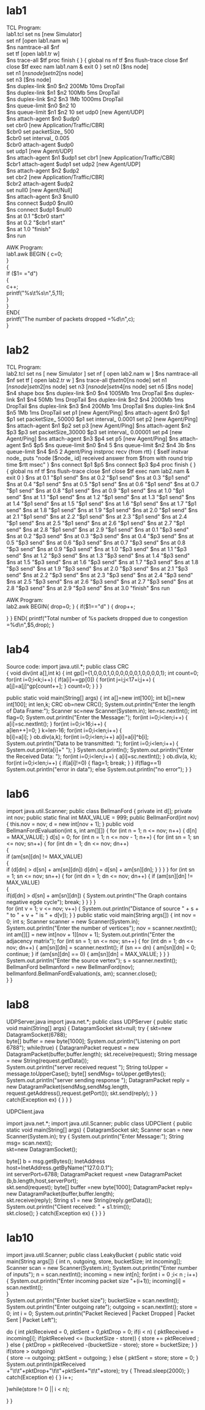 # lab1
TCL Program:  
lab1.tcl 
set ns [new Simulator]  
set nf [open lab1.nam w]  
$ns namtrace-all $nf  
set tf [open lab1.tr w]  
$ns trace-all $tf  
proc finish { } {  
global ns nf tf  
$ns flush-trace  
close $nf  
close $tf  
exec nam lab1.nam &  
exit 0  
} 
set n0 [$ns node]   
set n1 [$ns node]  
set n2 [$ns node]  
set n3 [$ns node]  
$ns duplex-link $n0 $n2 200Mb 10ms DropTail  
$ns duplex-link $n1 $n2 100Mb 5ms DropTail  
$ns duplex-link $n2 $n3 1Mb 1000ms DropTail  
$ns queue-limit $n0 $n2 10  
$ns queue-limit $n1 $n2 10 
set udp0 [new Agent/UDP]   
$ns attach-agent $n0 $udp0  
set cbr0 [new Application/Traffic/CBR]  
$cbr0 set packetSize_ 500  
$cbr0 set interval_ 0.005  
$cbr0 attach-agent $udp0  
set udp1 [new Agent/UDP]  
$ns attach-agent $n1 $udp1 
set cbr1 [new Application/Traffic/CBR]  
$cbr1 attach-agent $udp1 
set udp2 [new Agent/UDP]  
$ns attach-agent $n2 $udp2  
set cbr2 [new Application/Traffic/CBR]  
$cbr2 attach-agent $udp2  
set null0 [new Agent/Null]  
$ns attach-agent $n3 $null0  
$ns connect $udp0 $null0  
$ns connect $udp1 $null0  
$ns at 0.1 "$cbr0 start"  
$ns at 0.2 "$cbr1 start"  
$ns at 1.0 "finish"  
$ns run


AWK Program:  
lab1.awk 
BEGIN {  c=0;  
}  
{  
If ($1= ="d")  
{  
c++;  
printf("%s\t%s\n",$5,$11);  
}  
}  
END{  
printf("The number of packets dropped =%d\n",c);  
}



# lab2


TCL Program:  
lab2.tcl 
set ns [ new Simulator ] 
set nf [ open lab2.nam w ] 
$ns namtrace-all $nf 
set tf [ open lab2.tr w ] 
$ns trace-all $tf 
set n0 [$ns node] 
set n1 [$ns node] 
set n2 [$ns node] 
set n3 [$ns node] 
set n4 [$ns node] 
set n5 [$ns node] 
$n4 shape box 
$ns duplex-link $n0 $n4 1005Mb 1ms DropTail 
$ns duplex-link $n1 $n4 50Mb 1ms DropTail 
$ns duplex-link $n2 $n4 2000Mb 1ms DropTail 
$ns duplex-link $n3 $n4 200Mb 1ms DropTail 
$ns duplex-link $n4 $n5 1Mb 1ms DropTail 
set p1 [new Agent/Ping] 
$ns attach-agent $n0 $p1 
$p1 set packetSize_ 50000 
$p1 set interval_ 0.0001 
set p2 [new Agent/Ping] 
$ns attach-agent $n1 $p2
set p3 [new Agent/Ping] 
$ns attach-agent $n2 $p3 
$p3 set packetSize_30000 
$p3 set interval_ 0.00001 
set p4 [new Agent/Ping] 
$ns attach-agent $n3 $p4 
set p5 [new Agent/Ping] 
$ns attach-agent $n5 $p5 
$ns queue-limit $n0 $n4 5 
$ns queue-limit $n2 $n4 3b 
$ns queue-limit $n4 $n5 2 
Agent/Ping instproc recv {from rtt} { 
$self instvar node_ 
puts "node [$node_ id] received answer from $from with round trip time $rtt msec" 
} 
$ns connect $p1 $p5 
$ns connect $p3 $p4 
proc finish { } { 
global ns nf tf 
$ns flush-trace 
close $nf 
close $tf 
exec nam lab2.nam & 
exit 0 
}
$ns at 0.1 "$p1 send" 
$ns at 0.2 "$p1 send" 
$ns at 0.3 "$p1 send" 
$ns at 0.4 "$p1 send" 
$ns at 0.5 "$p1 send" 
$ns at 0.6 "$p1 send" 
$ns at 0.7 "$p1 send" 
$ns at 0.8 "$p1 send" 
$ns at 0.9 "$p1 send" 
$ns at 1.0 "$p1 send" 
$ns at 1.1 "$p1 send" 
$ns at 1.2 "$p1 send" 
$ns at 1.3 "$p1 send" 
$ns at 1.4 "$p1 send" 
$ns at 1.5 "$p1 send" 
$ns at 1.6 "$p1 send" 
$ns at 1.7 "$p1 send" 
$ns at 1.8 "$p1 send" 
$ns at 1.9 "$p1 send" 
$ns at 2.0 "$p1 send" 
$ns at 2.1 "$p1 send" 
$ns at 2.2 "$p1 send" 
$ns at 2.3 "$p1 send" 
$ns at 2.4 "$p1 send" 
$ns at 2.5 "$p1 send" 
$ns at 2.6 "$p1 send" 
$ns at 2.7 "$p1 send" 
$ns at 2.8 "$p1 send" 
$ns at 2.9 "$p1 send" 
$ns at 0.1 "$p3 send" 
$ns at 0.2 "$p3 send"
$ns at 0.3 "$p3 send" 
$ns at 0.4 "$p3 send" 
$ns at 0.5 "$p3 send" 
$ns at 0.6 "$p3 send" 
$ns at 0.7 "$p3 send" 
$ns at 0.8 "$p3 send" 
$ns at 0.9 "$p3 send" 
$ns at 1.0 "$p3 send" 
$ns at 1.1 "$p3 send" 
$ns at 1.2 "$p3 send" 
$ns at 1.3 "$p3 send" 
$ns at 1.4 "$p3 send" 
$ns at 1.5 "$p3 send" 
$ns at 1.6 "$p3 send" 
$ns at 1.7 "$p3 send" 
$ns at 1.8 "$p3 send" 
$ns at 1.9 "$p3 send" 
$ns at 2.0 "$p3 send" 
$ns at 2.1 "$p3 send" 
$ns at 2.2 "$p3 send" 
$ns at 2.3 "$p3 send" 
$ns at 2.4 "$p3 send" 
$ns at 2.5 "$p3 send" 
$ns at 2.6 "$p3 send" 
$ns at 2.7 "$p3 send" 
$ns at 2.8 "$p3 send" 
$ns at 2.9 "$p3 send" 
$ns at 3.0 "finish" 
$ns run


AWK Program:  
lab2.awk 
BEGIN{ 
drop=0; 
} 
{ 
if($1=="d" ) 
{ 
drop++; 

} 
} END{ 
printf("Total number of %s packets dropped due to congestion =%d\n",$5,drop); 
} 



# lab4

Source code: 
import java.util.*; 
public class CRC  
{ 
 void div(int a[],int k) 
 { 
  int gp[]={1,0,0,0,1,0,0,0,0,0,0,1,0,0,0,0,1}; 
  int count=0; 
  for(int i=0;i<k;i++) 
  { 
   if(a[i]==gp[0]) 
   { 
    for(int j=i;j<17+i;j++) 
    { 
     a[j]=a[j]^gp[count++]; 
    } 
    count=0; 
   } 
  } 
 } 
 
 public static void main(String[] args) 
 { 
  int a[]=new int[100]; 
  int b[]=new int[100]; 
  int len,k; 
  CRC ob=new CRC(); 
  System.out.println("Enter the length of Data Frame:"); 
  Scanner sc=new Scanner(System.in); 
len=sc.nextInt(); 
  int flag=0; 
  System.out.println("Enter the Message:"); 
  for(int i=0;i<len;i++) 
  {  
   a[i]=sc.nextInt(); 
  } 
  for(int i=0;i<16;i++) 
  {  
   a[len++]=0; 
  } 
  k=len-16; 
  for(int i=0;i<len;i++) 
  {  
   b[i]=a[i]; 
  } 
  ob.div(a,k); 
  for(int i=0;i<len;i++) 
  a[i]=a[i]^b[i]; 
  System.out.println("Data to be transmitted: "); 
  for(int i=0;i<len;i++) 
  { 
   System.out.print(a[i]+" "); 
  } 
  System.out.println(); 
  System.out.println("Enter the Received Data: "); 
  for(int i=0;i<len;i++) 
  { 
   a[i]=sc.nextInt();
   } 
  ob.div(a, k); 
  for(int i=0;i<len;i++) 
  { 
   if(a[i]!=0) 
   { 
    flag=1; 
    break; 
   } 
  } 
  if(flag==1) 
   System.out.println("error in data"); 
  else 
   System.out.println("no error"); 
 } 
} 


# lab6

import java.util.Scanner; 
public class BellmanFord 
{ 
    private int d[]; 
    private int nov; 
    public static final int MAX_VALUE = 999; 
    public BellmanFord(int nov) 
    { 
        this.nov = nov; 
        d = new int[nov + 1]; 
    } 
    public void BellmanFordEvaluation(int s, int am[][]) 
    { 
        for (int n = 1; n <= nov; n++) 
        { 
            d[n] = MAX_VALUE; 
        } 
        d[s] = 0; 
        for (int n = 1; n <= nov - 1; n++) 
        { 
            for (int sn = 1; sn <= nov; sn++) 
            { 
                for (int dn = 1; dn <= nov; dn++)  
  {  
   if (am[sn][dn] != MAX_VALUE)  
   {  
    if (d[dn] > d[sn] + am[sn][dn]) 
                              d[dn] = d[sn] + am[sn][dn]; 
                 } 
                } 
            } 
        } 
for (int sn = 1; sn <= nov; sn++) 
        { 
            for (int dn = 1; dn <= nov; dn++) 
     { 
   if (am[sn][dn] != MAX_VALUE)  
   {  
   if(d[dn] > d[sn] + am[sn][dn]) 
                          { 
    System.out.println("The Graph contains negative egde cycle"); 
    break; 
   } 
                } 
            } 
        }   
        for (int v = 1; v <= nov; v++) 
        { 
            System.out.println("Distance of source  " + s + " to " + v + " is " + d[v]); 
        } 
    } 
    public static void main(String args[]) 
    { 
        int nov = 0; 
        int s; 
        Scanner scanner = new Scanner(System.in); 
        System.out.println("Enter the number of vertices"); 
        nov = scanner.nextInt(); 
        int am[][] = new int[nov + 1][nov + 1]; 
        System.out.println("Enter the adjacency matrix"); 
        for (int sn = 1; sn <= nov; sn++) 
        { 
            for (int dn = 1; dn <= nov; dn++) 
            { 
                am[sn][dn] = scanner.nextInt(); 
if (sn == dn) 
{ 
am[sn][dn] = 0; 
continue; 
} 
if (am[sn][dn] == 0) 
{ 
am[sn][dn] = MAX_VALUE; 
} 
} 
} 
System.out.println("Enter the source vertex"); 
s = scanner.nextInt(); 
BellmanFord bellmanford = new BellmanFord(nov); 
bellmanford.BellmanFordEvaluation(s, am); 
scanner.close();  
} 
}


# lab8

 
UDPServer.java 
import java.net.*; 
public class UDPServer 
{ 
 public static void main(String[] args) 
 { 
  DatagramSocket skt=null; 
  try 
  { 
   skt=new DatagramSocket(6788);  
   byte[] buffer = new byte[1000]; 
   System.out.println("Listening on port 6788"); 
   while(true) 
   { 
    DatagramPacket request = new DatagramPacket(buffer,buffer.length); 
    skt.receive(request); 
    String message = new String(request.getData());  
    System.out.println("server received request "); 
    String toUpper = message.toUpperCase(); 
    byte[] sendMsg= toUpper.getBytes();  
    System.out.println("server sending response "); 
    DatagramPacket reply = new DatagramPacket(sendMsg,sendMsg.length, 
    request.getAddress(),request.getPort()); 
    skt.send(reply); 
   } 
  } 
  catch(Exception ex)
  { 
  } 
 } 
} 
 
UDPClient.java 
 
import java.net.*; 
import java.util.Scanner; 
public class UDPClient 
{ 
 public static void main(String[] args) 
 { 
  DatagramSocket skt; 
  Scanner scan = new Scanner(System.in); 
  try 
  { 
   System.out.println("Enter Message:"); 
   String msg= scan.next();    
   skt=new DatagramSocket();  
 
   byte[] b = msg.getBytes(); 
   InetAddress host=InetAddress.getByName("127.0.0.1");  
   int serverPort=6788; 
   DatagramPacket request =new DatagramPacket (b,b.length,host,serverPort);  
   skt.send(request); 
   byte[] buffer =new byte[1000]; 
   DatagramPacket reply= new DatagramPacket(buffer,buffer.length);  
   skt.receive(reply);
   String s1 = new String(reply.getData()); 
   System.out.println("Client received: " + s1.trim());  
   skt.close(); 
  } 
  catch(Exception ex) 
  { 
  } 
 } 
} 


# lab10

import java.util.Scanner; 
public class LeakyBucket 
{ 
 public static void main(String args[]) 
 { 
  int n, outgoing, store, bucketSize; 
  int incoming[];  
  Scanner scan = new Scanner(System.in); 
  System.out.println("Enter number of inputs"); 
  n = scan.nextInt(); 
  incoming = new int[n]; 
  for(int i = 0 ;i< n ; i++) 
  { 
   System.out.println("Enter incoming packet size "+(i+1)); 
   incoming[i] = scan.nextInt();  
  }  
  System.out.println("Enter bucket size"); 
  bucketSize = scan.nextInt(); 
  System.out.println("Enter outgoing rate"); 
  outgoing = scan.nextInt(); 
  store = 0; 
  int i = 0; 
  System.out.println("Packet Recieved | Packet Dropped | Packet Sent | Packet Left"); 
 
  do 
  {
  int pktReceived = 0, pktSent = 0,pktDrop = 0; 
   if(i < n) 
   { 
    pktReceived = incoming[i]; 
    if(pktReceived  <= (bucketSize - store)) 
    { 
     store += pktReceived ; 
    } 
    else 
    { 
     pktDrop = pktReceived -(bucketSize - store); 
     store = bucketSize; 
    } 
   } 
   if(store > outgoing)  
   { 
    store -= outgoing; 
    pktSent = outgoing; 
   } 
   else 
   { 
    pktSent = store; 
    store = 0; 
   } 
   System.out.println(pktReceived +"\t\t"+pktDrop+"\t\t"+pktSent+"\t\t"+store); 
   try
   { 
    Thread.sleep(2000); 
   } 
   catch(Exception e) 
   { 
   } 
   i++; 
    
  }while(store != 0 || i < n);  
 
 } 
}







